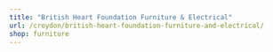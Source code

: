 ```yaml
---
title: "British Heart Foundation Furniture & Electrical"
url: /croydon/british-heart-foundation-furniture-and-electrical/
shop: furniture
---
```

